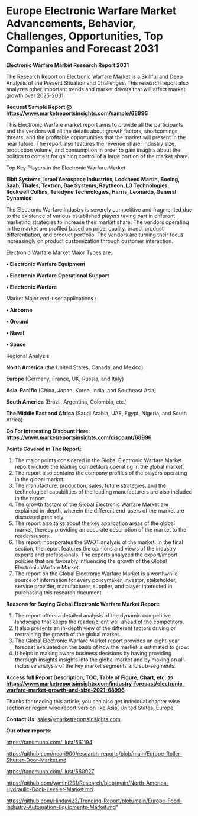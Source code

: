 # Europe Electronic Warfare Market Advancements, Behavior, Challenges, Opportunities, Top Companies and Forecast 2031

<strong>Electronic Warfare Market Research Report 2031</strong>

The Research Report on Electronic Warfare Market is a Skillful and Deep Analysis of the Present Situation and Challenges. This research report also analyzes other important trends and market drivers that will affect market growth over 2025-2031.

<strong>Request Sample Report @ <a href=https://www.marketreportsinsights.com/sample/68996>https://www.marketreportsinsights.com/sample/68996</a></strong>

This Electronic Warfare market report aims to provide all the participants and the vendors will all the details about growth factors, shortcomings, threats, and the profitable opportunities that the market will present in the near future. The report also features the revenue share, industry size, production volume, and consumption in order to gain insights about the politics to contest for gaining control of a large portion of the market share.

Top Key Players in the Electronic Warfare Market:

<strong>Elbit Systems, Israel Aerospace Industries, Lockheed Martin, Boeing, Saab, Thales, Textron, Bae Systems, Raytheon, L3 Technologies, Rockwell Collins, Teledyne Technologies, Harris, Leonardo, General Dynamics</strong>

The Electronic Warfare Industry is severely competitive and fragmented due to the existence of various established players taking part in different marketing strategies to increase their market share. The vendors operating in the market are profiled based on price, quality, brand, product differentiation, and product portfolio. The vendors are turning their focus increasingly on product customization through customer interaction.

Electronic Warfare Market Major Types are:

<strong>• Electronic Warfare Equipment

• Electronic Warfare Operational Support

• Electronic Warfare</strong>

Market Major end-user applications :

<strong>• Airborne

• Ground

• Naval

• Space</strong>

Regional Analysis

</u><strong><b>North America</b></strong> (the United States, Canada, and Mexico)

<strong><b>Europe </b></strong>(Germany, France, UK, Russia, and Italy)

<strong><b>Asia-Pacific</b></strong> (China, Japan, Korea, India, and Southeast Asia)

<strong><b>South America</b></strong> (Brazil, Argentina, Colombia, etc.)

<strong><b>The Middle East and Africa</b></strong> (Saudi Arabia, UAE, Egypt, Nigeria, and South Africa)

<strong>Go For Interesting Discount Here: <a href=https://www.marketreportsinsights.com/discount/68996>https://www.marketreportsinsights.com/discount/68996</a></strong>

<strong>Points Covered in The Report:</strong>
<ol>
  <li>The major points considered in the Global Electronic Warfare Market report include the leading competitors operating in the global market.</li>
  <li>The report also contains the company profiles of the players operating in the global market.</li>
  <li>The manufacture, production, sales, future strategies, and the technological capabilities of the leading manufacturers are also included in the report.</li>
  <li>The growth factors of the Global Electronic Warfare Market are explained in-depth, wherein the different end-users of the market are discussed precisely.</li>
  <li>The report also talks about the key application areas of the global market, thereby providing an accurate description of the market to the readers/users.</li>
  <li>The report incorporates the SWOT analysis of the market. In the final section, the report features the opinions and views of the industry experts and professionals. The experts analyzed the export/import policies that are favorably influencing the growth of the Global Electronic Warfare Market.</li>
  <li>The report on the Global Electronic Warfare Market is a worthwhile source of information for every policymaker, investor, stakeholder, service provider, manufacturer, supplier, and player interested in purchasing this research document.</li>
</ol>
<strong>Reasons for Buying Global Electronic Warfare Market Report:</strong>

<ol>
  <li>The report offers a detailed analysis of the dynamic competitive landscape that keeps the reader/client well ahead of the competitors.</li>
  <li>It also presents an in-depth view of the different factors driving or restraining the growth of the global market.</li>
  <li>The Global Electronic Warfare Market report provides an eight-year forecast evaluated on the basis of how the market is estimated to grow.</li>
  <li>It helps in making aware business decisions by having providing thorough insights insights into the global market and by making an all-inclusive analysis of the key market segments and sub-segments.</li>
</ol>
<strong>Access full Report Description, TOC, Table of Figure, Chart, etc. @ <a href=https://www.marketreportsinsights.com/industry-forecast/electronic-warfare-market-growth-and-size-2021-68996>https://www.marketreportsinsights.com/industry-forecast/electronic-warfare-market-growth-and-size-2021-68996</a></strong>


Thanks for reading this article; you can also get individual chapter wise section or region wise report version like Asia, United States, Europe.

<strong>Contact Us:</strong>
sales@marketreportsinsights.com

<strong>Our other reports:</strong>

<a href=https://tanomuno.com/illust/561194>https://tanomuno.com/illust/561194</a>

<a href=https://github.com/noori900/research-reports/blob/main/Europe-Roller-Shutter-Door-Market.md>https://github.com/noori900/research-reports/blob/main/Europe-Roller-Shutter-Door-Market.md</a>

<a href=https://tanomuno.com/illust/560927>https://tanomuno.com/illust/560927</a>

<a href=https://github.com/yamini231/Research/blob/main/North-America-Hydraulic-Dock-Leveler-Market.md>https://github.com/yamini231/Research/blob/main/North-America-Hydraulic-Dock-Leveler-Market.md</a>

<a href=https://github.com/Hindavi23/Trending-Report/blob/main/Europe-Food-Industry-Automation-Equipments-Market.md>https://github.com/Hindavi23/Trending-Report/blob/main/Europe-Food-Industry-Automation-Equipments-Market.md</a>"
